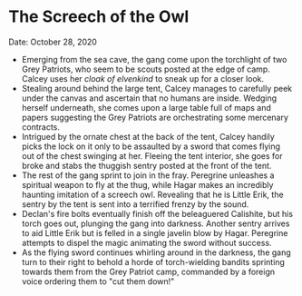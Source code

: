 # The Screech of the Owl

Date: October 28, 2020

- Emerging from the sea cave, the gang come upon the torchlight of two Grey Patriots, who seem to be scouts posted at the edge of camp. Calcey uses her *cloak of elvenkind* to sneak up for a closer look.
- Stealing around behind the large tent, Calcey manages to carefully peek under the canvas and ascertain that no humans are inside. Wedging herself underneath, she comes upon a large table full of maps and papers suggesting the Grey Patriots are orchestrating some mercenary contracts.
- Intrigued by the ornate chest at the back of the tent, Calcey handily picks the lock on it only to be assaulted by a sword that comes flying out of the chest swinging at her. Fleeing the tent interior, she goes for broke and stabs the thuggish sentry posted at the front of the tent.
- The rest of the gang sprint to join in the fray. Peregrine unleashes a spiritual weapon to fly at the thug, while Hagar makes an incredibly haunting imitation of a screech owl. Revealing that he is Little Erik, the sentry by the tent is sent into a terrified frenzy by the sound.
- Declan's fire bolts eventually finish off the beleaguered Calishite, but his torch goes out, plunging the gang into darkness. Another sentry arrives to aid Little Erik but is felled in a single javelin blow by Hagar. Peregrine attempts to dispel the magic animating the sword without success.
- As the flying sword continues whirling around in the darkness, the gang turn to their right to behold a horde of torch-wielding bandits sprinting towards them from the Grey Patriot camp, commanded by a foreign voice ordering them to "cut them down!"
